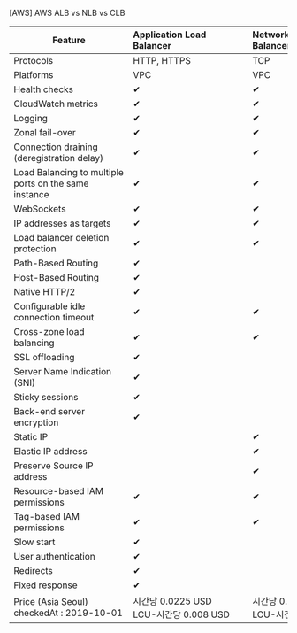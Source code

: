 
[AWS] AWS ALB vs NLB vs CLB

| <div style="width:200px">Feature</div> | <div style="width:200px">Application Load<br>Balancer</div> | <div style="width:200px">Network Load<br>Balancer</div> | <div style="width:200px">Classic Load <br>Balancer</div> |
| - | :- | :- | :- |
| Protocols | HTTP, HTTPS | TCP | TCP, SSL, HTTP, HTTPS |
| Platforms | VPC | VPC | EC2-Classic, VPC |
| Health checks	 | ✔ | ✔ | ✔ |
| CloudWatch metrics | ✔ | ✔ | ✔ |
| Logging | ✔ | ✔ | ✔ |
| Zonal fail-over | ✔ | ✔ | ✔ |
| Connection draining<br>(deregistration delay) | ✔ | ✔ | ✔ |
| Load Balancing to multiple ports on the same instance	 | ✔ | ✔ |  |
| WebSockets	 | ✔ | ✔ |  |
| IP addresses as targets | ✔ | ✔ |  |
| Load balancer deletion protection	 | ✔ | ✔ |  |
| Path-Based Routing | ✔ |  |  |
| Host-Based Routing | ✔ |  |  |
| Native HTTP/2	 | ✔ |  |  |
| Configurable idle connection timeout | ✔ | ✔ |  |
| Cross-zone load balancing	 | ✔ | ✔ | ✔ |
| SSL offloading | ✔ |  | ✔ |
| Server Name Indication (SNI) | ✔ |  |  |
| Sticky sessions | ✔ |  | ✔ |
| Back-end server encryption | ✔ |  | ✔ |
| Static IP	 |  | ✔ |  |
| Elastic IP address |  | ✔ |  |
| Preserve Source IP address |  | ✔ |  |
| Resource-based IAM permissions | ✔ | ✔ | ✔ |
| Tag-based IAM permissions | ✔ | ✔ |  |
| Slow start	 | ✔ |  |  |
| User authentication | ✔ |  |  |
| Redirects | ✔ |  |  |
| Fixed response | ✔ |  |  |
| Price (Asia Seoul)<br>checkedAt : 2019-10-01 | 시간당 0.0225 USD<br>LCU-시간당 0.008 USD | 시간당 0.0225 USD<br>LCU-시간당 0.006 USD | 시간당 0.025 USD<br>LCU-시간당 0.008 USD |



